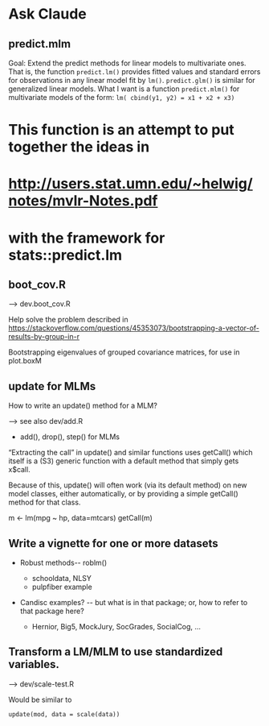 # Ask Claude

## predict.mlm

Goal: Extend the predict methods for linear models to multivariate ones. That is, the function `predict.lm()` 
provides fitted values and standard errors for observations in any linear model fit by `lm()`.
`predict.glm()` is similar for generalized linear models. What I want is a function `predict.mlm()`
for multivariate models of the form: `lm( cbind(y1, y2) = x1 + x2 + x3)`

# This function is an attempt to put together the ideas in 
#   http://users.stat.umn.edu/~helwig/notes/mvlr-Notes.pdf
# with the framework for stats::predict.lm


## boot_cov.R

--> dev.boot_cov.R

Help solve the problem described in
https://stackoverflow.com/questions/45353073/bootstrapping-a-vector-of-results-by-group-in-r

Bootstrapping eigenvalues of grouped covariance matrices, for use in plot.boxM

## update for MLMs

How to write an update() method for a MLM?

--> see also dev/add.R
  - add(), drop(), step() for MLMs

“Extracting the call” in update() and similar functions uses getCall() which itself is a (S3) 
generic function with a default method that simply gets x$call.

Because of this, update() will often work (via its default method) on new model classes, 
either automatically, or by providing a simple getCall() method for that class.

m <- lm(mpg ~ hp, data=mtcars)
getCall(m)

## Write a vignette for one or more datasets

* Robust methods-- roblm()
  - schooldata, NLSY
  - pulpfiber example
  
* Candisc examples? -- but what is in that package; or, how to refer to that package here?
  - Hernior, Big5, MockJury, SocGrades, SocialCog, ...


## Transform a LM/MLM to use standardized variables.

--> dev/scale-test.R

Would be similar to

```
update(mod, data = scale(data))
```

